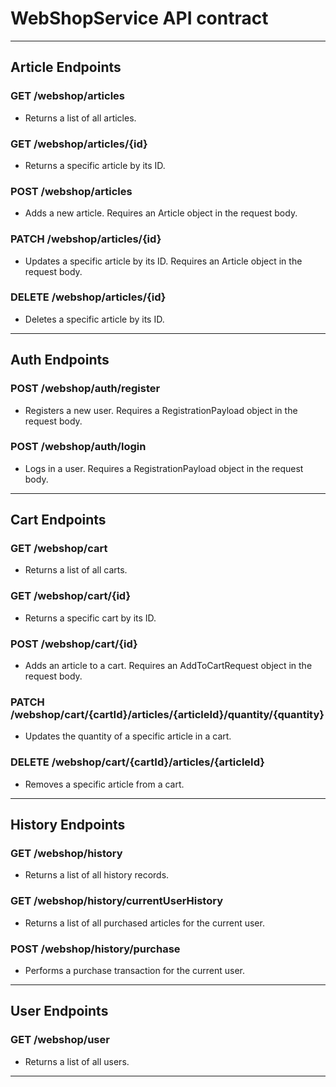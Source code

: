 # WebShopService API contract

--- 

## Article Endpoints
### GET /webshop/articles
- Returns a list of all articles.  

### GET /webshop/articles/{id}
- Returns a specific article by its ID.  

### POST /webshop/articles
- Adds a new article. Requires an Article object in the request body.  

### PATCH /webshop/articles/{id}
- Updates a specific article by its ID. Requires an Article object in the request body.  

### DELETE /webshop/articles/{id}
- Deletes a specific article by its ID. 



---

## Auth Endpoints

### POST /webshop/auth/register
- Registers a new user. Requires a RegistrationPayload object in the request body.  

### POST /webshop/auth/login
- Logs in a user. Requires a RegistrationPayload object in the request body.  


---

## Cart Endpoints
### GET /webshop/cart
- Returns a list of all carts.  

### GET /webshop/cart/{id}
- Returns a specific cart by its ID.  

### POST /webshop/cart/{id}
- Adds an article to a cart. Requires an AddToCartRequest object in the request body.  

### PATCH /webshop/cart/{cartId}/articles/{articleId}/quantity/{quantity}
- Updates the quantity of a specific article in a cart.  

### DELETE /webshop/cart/{cartId}/articles/{articleId}
- Removes a specific article from a cart.  

---


## History Endpoints

### GET /webshop/history
- Returns a list of all history records.  

### GET /webshop/history/currentUserHistory
- Returns a list of all purchased articles for the current user.  

### POST /webshop/history/purchase
- Performs a purchase transaction for the current user.  

---

## User Endpoints

### GET /webshop/user
- Returns a list of all users.

---
